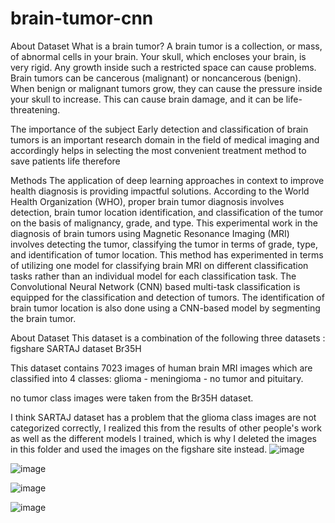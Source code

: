 # brain-tumor-cnn
About Dataset
What is a brain tumor?
A brain tumor is a collection, or mass, of abnormal cells in your brain. Your skull, which encloses your brain, is very rigid. Any growth inside such a restricted space can cause problems. Brain tumors can be cancerous (malignant) or noncancerous (benign). When benign or malignant tumors grow, they can cause the pressure inside your skull to increase. This can cause brain damage, and it can be life-threatening.

The importance of the subject
Early detection and classification of brain tumors is an important research domain in the field of medical imaging and accordingly helps in selecting the most convenient treatment method to save patients life therefore

Methods
The application of deep learning approaches in context to improve health diagnosis is providing impactful solutions. According to the World Health Organization (WHO), proper brain tumor diagnosis involves detection, brain tumor location identification, and classification of the tumor on the basis of malignancy, grade, and type. This experimental work in the diagnosis of brain tumors using Magnetic Resonance Imaging (MRI) involves detecting the tumor, classifying the tumor in terms of grade, type, and identification of tumor location. This method has experimented in terms of utilizing one model for classifying brain MRI on different classification tasks rather than an individual model for each classification task. The Convolutional Neural Network (CNN) based multi-task classification is equipped for the classification and detection of tumors. The identification of brain tumor location is also done using a CNN-based model by segmenting the brain tumor.

About Dataset
This dataset is a combination of the following three datasets :
figshare
SARTAJ dataset
Br35H

This dataset contains 7023 images of human brain MRI images which are classified into 4 classes: glioma - meningioma - no tumor and pituitary.

no tumor class images were taken from the Br35H dataset.

I think SARTAJ dataset has a problem that the glioma class images are not categorized correctly, I realized this from the results of other people's work as well as the different models I trained, which is why I deleted the images in this folder and used the images on the figshare site instead.
![image](https://github.com/omrbhdr/brain-tumor-cnn/assets/12261537/997c760f-5038-4653-acac-5b3a7958978e)

![image](https://github.com/omrbhdr/brain-tumor-cnn/assets/12261537/e57b5a48-8256-4ce1-97af-193030a258e1)

![image](https://github.com/omrbhdr/brain-tumor-cnn/assets/12261537/5b3a6333-fa2e-40e4-9404-acd7f6451fbe)


![image](https://github.com/omrbhdr/brain-tumor-cnn/assets/12261537/db635f22-9f38-4842-9f9b-ac821b6d899a)
